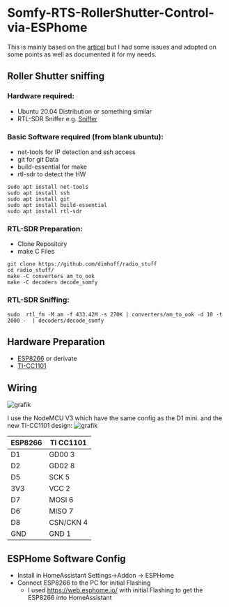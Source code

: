 # Somfy-RTS-RollerShutter-Control-via-ESPhome
This is mainly based on the [articel](https://www.die-welt.net/2021/06/controlling-somfy-roller-shutters-using-an-esp32-and-esphome/) but I had some issues and adopted on some points as well as documented it for my needs.

## Roller Shutter sniffing
### Hardware required:
* Ubuntu 20.04 Distribution or something similar
* RTL-SDR Sniffer e.g. [Sniffer](https://de.aliexpress.com/item/32903103541.html?spm=a2g0o.order_list.order_list_main.17.77735c5fvztw8b&gatewayAdapt=glo2deu)

### Basic Software required (from blank ubuntu):
* net-tools for IP detection and ssh access
* git for git Data
* build-essential for make
* rtl-sdr to detect the HW
```
sudo apt install net-tools
sudo apt install ssh
sudo apt install git
sudo apt install build-essential
sudo apt install rtl-sdr
```

### RTL-SDR Preparation:
* Clone Repository
* make C Files
```
git clone https://github.com/dimhoff/radio_stuff
cd radio_stuff/
make -C converters am_to_ook
make -C decoders decode_somfy
```

### RTL-SDR Sniffing:
```
sudo  rtl_fm -M am -f 433.42M -s 270K | converters/am_to_ook -d 10 -t 2000 -  | decoders/decode_somfy
```

## Hardware Preparation
* [ESP8266](https://de.aliexpress.com/item/1005004527993328.html?spm=a2g0o.productlist.main.1.d0a151fe22qfFc&algo_pvid=a588ff3a-3467-4a2d-a764-ee6ce13e0b89&algo_exp_id=a588ff3a-3467-4a2d-a764-ee6ce13e0b89-0&pdp_ext_f=%7B%22sku_id%22%3A%2212000030765703491%22%7D&pdp_npi=3%40dis%21EUR%215.17%213.62%21%21%21%21%21%40212240a316781279882565728d0711%2112000030765703491%21sea%21DE%213245007737&curPageLogUid=QT3H20LpoWIO) or derivate
* [TI-CC1101](https://de.aliexpress.com/item/1005002074380868.html?spm=a2g0o.productlist.main.1.495e384d7G3QKO&algo_pvid=842d5d78-f38d-4464-9a5d-f1b6ad3076e7&algo_exp_id=842d5d78-f38d-4464-9a5d-f1b6ad3076e7-0&pdp_ext_f=%7B%22sku_id%22%3A%2212000025798608305%22%7D&pdp_npi=3%40dis%21EUR%214.58%213.16%21%21%21%21%21%40211bf49716781278115932071d0720%2112000025798608305%21sea%21DE%213245007737&curPageLogUid=uNAAKaRTs9De)

## Wiring
![grafik](https://user-images.githubusercontent.com/94315369/223200295-917fbe5e-1ba0-48bc-bf10-deb68bea5665.png)

I use the NodeMCU V3 which have the same config as the D1 mini. and the new TI-CC1101 design:
![grafik](https://user-images.githubusercontent.com/94315369/223201040-6bc8d93c-c56f-41c4-9ee1-19ed87922f40.png)

| ESP8266      | TI CC1101 |
| ----------- | ----------- |
| D1      | GD00 3       |
| D2   | GD02 8        |
| D5   | SCK 5        |
| 3V3   | VCC 2        |
| D7   | MOSI 6        |
| D6   | MISO 7        |
| D8   | CSN/CKN 4        |
| GND   | GND 1        |


## ESPHome Software Config
* Install in HomeAssistant Settings->Addon -> ESPHome 
* Connect ESP8266 to the PC for initial Flashing
  * I used https://web.esphome.io/ with initial Flashing to get the ESP8266 into HomeAssistant



